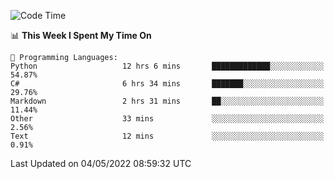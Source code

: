 <!--START_SECTION:waka-->
![Code Time](http://img.shields.io/badge/Code%20Time-27%20hrs%2011%20mins-blue)

📊 **This Week I Spent My Time On** 

```text
💬 Programming Languages: 
Python                   12 hrs 6 mins       █████████████░░░░░░░░░░░░   54.87% 
C#                       6 hrs 34 mins       ███████░░░░░░░░░░░░░░░░░░   29.76% 
Markdown                 2 hrs 31 mins       ██░░░░░░░░░░░░░░░░░░░░░░░   11.44% 
Other                    33 mins             ░░░░░░░░░░░░░░░░░░░░░░░░░   2.56% 
Text                     12 mins             ░░░░░░░░░░░░░░░░░░░░░░░░░   0.91%

```


 Last Updated on 04/05/2022 08:59:32 UTC
<!--END_SECTION:waka-->
